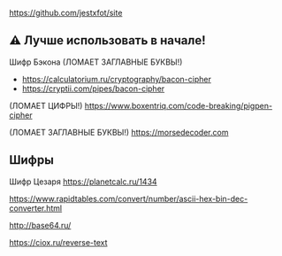https://github.com/jestxfot/site

## :warning: Лучше использовать в начале!
Шифр Бэкона (ЛОМАЕТ ЗАГЛАВНЫЕ БУКВЫ!) 

- https://calculatorium.ru/cryptography/bacon-cipher
- https://cryptii.com/pipes/bacon-cipher

(ЛОМАЕТ ЦИФРЫ!) https://www.boxentriq.com/code-breaking/pigpen-cipher

(ЛОМАЕТ ЗАГЛАВНЫЕ БУКВЫ!) https://morsedecoder.com

## Шифры
Шифр Цезаря https://planetcalc.ru/1434 

https://www.rapidtables.com/convert/number/ascii-hex-bin-dec-converter.html

http://base64.ru/

https://ciox.ru/reverse-text
